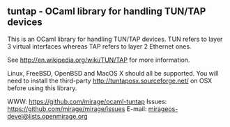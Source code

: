 ## tuntap - OCaml library for handling TUN/TAP devices

This is an OCaml library for handling TUN/TAP devices.  TUN refers to layer 3
virtual interfaces whereas TAP refers to layer 2 Ethernet ones.

See <http://en.wikipedia.org/wiki/TUN/TAP> for more information.

Linux, FreeBSD, OpenBSD and MacOS X should all be supported.  You will need
to install the third-party <http://tuntaposx.sourceforge.net/> on OSX before
using this library.

WWW:    <https://github.com/mirage/ocaml-tuntap>
Issues: <https://github.com/mirage/mirage/issues>
E-mail: <mirageos-devel@lists.openmirage.org>

